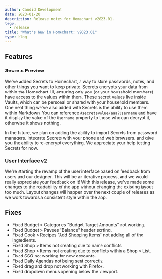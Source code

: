 ```yaml
---
author: Candid Development
date: 2023-01-20
description: Release notes for Homechart v2023.01.
tags:
  - release
title: "What's New in Homechart: v2023.01"
type: blog
---
```


## Features

### Secrets Preview

We've added Secrets to Homechart, a way to store passwords, notes, and other things you want to keep private.  Secrets encrypts your data from within the Homechart UI, ensuring only you (or your household members) have access to the values within them.  These secret values live inside Vaults, which can be personal or shared with your household members.  One neat thing we've also added with Secrets is the ability to use them within Markdown.  You can reference `#secretsvalue/aaa?Username` and have it display the value of the `Username` property to those who can decrypt it, otherwise it shows nothing.

In the future, we plan on adding the ability to import Secrets from password managers, integrate Secrets with your phone and web browsers, and give you the ability to re-encrypt everything.  We appreciate your help testing Secrets for now.

### User Interface v2

We're starting the revamp of the user interface based on feedback from users and our designer.  This will be an iterative process, and we would really appreciate your feedback on it!  With this release, we've made some changes to the readability of the app without changing the existing layout too much.  Layout changes will happen over the next couple of releases as we work towards a consistent style within the app.

## Fixes

- Fixed Budget > Categories "Budget Target Amounts" not working.
- Fixed Budget > Payees "Balance" header sorting.
- Fixed Cook > Recipes "Add Shopping Items" not adding all of the ingredients.
- Fixed Shop > Items not creating due to name conflicts.
- Fixed Shop > Items not creating due to conflicts within a Shop > List.
- Fixed SSO not working for new accounts.
- Fixed Daily Agendas not being sent correctly.
- Fixed drag and drop not working with Firefox.
- Fixed dropdown menus opening below the viewport.
